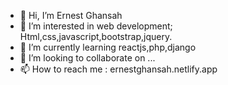 - 👋 Hi, I’m Ernest Ghansah
- 👀 I’m interested in web development; Html,css,javascript,bootstrap,jquery.
- 🌱 I’m currently learning reactjs,php,django
- 💞️ I’m looking to collaborate on ...
- 📫 How to reach me : ernestghansah.netlify.app

<!---
Ernest99/Ernest99 is a ✨ special ✨ repository because its `README.md` (this file) appears on your GitHub profile.
You can click the Preview link to take a look at your changes.
--->
